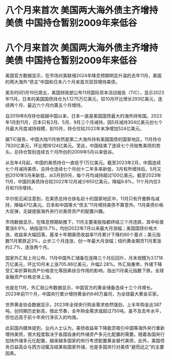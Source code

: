 # 八个月来首次 美国两大海外债主齐增持美债 中国持仓暂别2009年来低谷

# 八个月来首次 美国两大海外债主齐增持美债 中国持仓暂别2009年来低谷

美国官方数据显示，在市场对美联储2024年降息预期明显升温的去年11月，美国的两大海外“债主”中国和日本八个月来首次双双增持美债。

美东时间1月19日周五，美国财政部公布11月国际资本流动报告（TIC），显示2023年11月，日本的美国国债持仓为1.1275万亿美元，较10月环比增长293亿美元，连续两个月、最近六个月内第五个月增持。

自2019年6月持仓超越中国以来，日本一直是美国国债最大的海外持有国。2023年1月到11月，日本只有2月、5月、9月三个月减持，因5月减持304亿美元创七个月最大月度减持规模，到10月，持仓仅较2022年末净增加524亿美元。

据TIC报告，中国大陆11月依然是第二大海外持有美国国债的国家地区。11月持仓7820亿美元，环比增持124亿美元。至此，中国结束了连续七个月抛售美债的势头，总持仓暂别连续五个月所创的2009年5月以来低谷。

从去年4月起，中国的美债持仓一直低于1万亿美元。截至2023年2月，中国连续七个月减持美债，总持仓连续七个月创十二年多来新低，3月有所增持后，5月又创2010年5月来新低，从5月到9月，每个月均减持超过100亿美元。截至2023年11月，中国的美债持仓较2022年12月减少850亿美元，降幅9.8%，11个月内仅3月和11月增持。

华尔街见闻注意到，在美债总持仓排名前十的国家地区中，11月只有开曼群岛减持，降幅47亿美元。日本和中国等大“债主”11月增持美债不算意外。11月美债价格大反弹，无疑提振海外央行对美债资产的配置兴趣。

市场数据显示，在降息预期助推下，11月主要美股指都终结三个月连跌，其中标普累涨8.9%，纳指涨10.7%，均创2022年7月以来最大月涨幅；美国国债价格大涨，收益率大幅回落，基准十年期美债收益率11月累计下降约60个基点；美元指数11月累跌近3%，止步三个月连涨，创一年最大月涨幅；纽约黄金期货11月累涨约2.7%，连涨两个月。

国家外汇局上月公布，11月中国外汇储备在连降三个月后回升，月末规模为3.1718万亿美元，环比10月末上涨705.86亿美元，升幅2.28%。外汇局重申，外储下降受汇率折算和资产价格变化等因素综合作用的影响，指出11月美元指数下跌，全球金融资产价格总体上涨。

也是在11月，外汇局公布数据显示，中国官方的黄金储备连续十三个月增长。2023年前11个月，中国央行累计增持黄金约646万盎司，为全球最大黄金买家。

世界黄金协会数据显示，2023年全球央行购金需求依然强劲，上半年购金达387吨，创同期历史新高，按此节奏，全年购金需求或超过750吨，虽不及去年水平，但也远高于前十年央行净买入的均值。

此前国内媒体提到，业内人士认为，美债收益率下降能否吸引中国等海外央行重新增持美债，很大程度取决于各国自身的外储资产多元化配置的需要。随着各国央行加快外储多元化配置，越来越多国家的央行考虑配置黄金替代美债，此外，美国债务日益高企与西方动辄冻结某些国家外储，也是多国央行对美债“避而远之”的主要因素。

